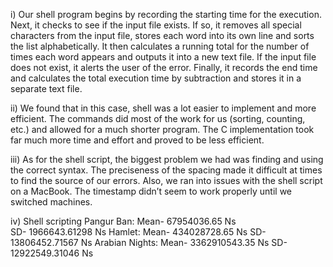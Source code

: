 i)	Our shell program begins by recording the starting time for the execution. Next, it checks to see if the input file exists. If so, it removes all special characters from the input file, stores each word into its own line and sorts the list alphabetically. It then calculates a running total for the number of times each word appears and outputs it into a new text file. If the input file does not exist, it alerts the user of the error. Finally, it records the end time and calculates the total execution time by subtraction and stores it in a separate text file.

ii)	We found that in this case, shell was a lot easier to implement and more efficient. The commands did most of the work for us (sorting, counting, etc.) and allowed for a much shorter program. The C implementation took far much more time and effort and proved to be less efficient.

iii)	As for the shell script, the biggest problem we had was finding and using the correct syntax. The preciseness of the spacing made it difficult at times to find the source of our errors. Also, we ran into issues with the shell script on a MacBook. The timestamp didn’t seem to work properly until we switched machines.

iv)	Shell scripting
Pangur Ban: 
Mean- 67954036.65 Ns	
SD- 1966643.61298 Ns
Hamlet: 
Mean-	434028728.65 Ns
SD- 13806452.71567 Ns
Arabian Nights:
 Mean-	3362910543.35 Ns
SD- 12922549.31046 Ns

